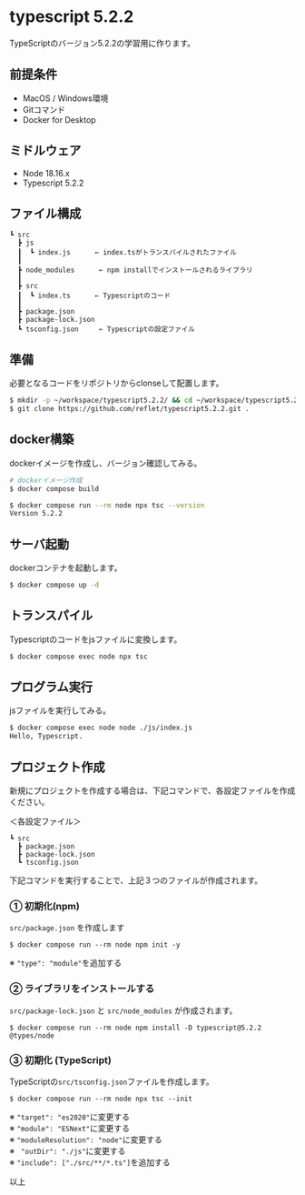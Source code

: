 # typescript 5.2.2
TypeScriptのバージョン5.2.2の学習用に作ります。

## 前提条件
- MacOS / Windows環境
- Gitコマンド
- Docker for Desktop

## ミドルウェア
- Node 18.16.x
- Typescript 5.2.2

## ファイル構成
```
┗ src
  ┣ js
  ┃  ┗ index.js      ← index.tsがトランスパイルされたファイル
  ┃
  ┣ node_modules      ← npm installでインストールされるライブラリ
  ┃
  ┣ src
  ┃  ┗ index.ts      ← Typescriptのコード
  ┃
  ┣ package.json
  ┣ package-lock.json
  ┗ tsconfig.json     ← Typescriptの設定ファイル
```
## 準備
必要となるコードをリポジトリからclonseして配置します。

```bash
$ mkdir -p ~/workspace/typescript5.2.2/ && cd ~/workspace/typescript5.2.2
$ git clone https://github.com/reflet/typescript5.2.2.git .
```

## docker構築
dockerイメージを作成し、バージョン確認してみる。

```bash
# dockerイメージ作成
$ docker compose build

$ docker compose run --rm node npx tsc --version
Version 5.2.2
```

## サーバ起動
dockerコンテナを起動します。
```bash
$ docker compose up -d
```

## トランスパイル
Typescriptのコードをjsファイルに変換します。
```bash
$ docker compose exec node npx tsc
```

## プログラム実行
jsファイルを実行してみる。
```bash
$ docker compose exec node node ./js/index.js
Hello, Typescript.
```

## プロジェクト作成
新規にプロジェクトを作成する場合は、下記コマンドで、各設定ファイルを作成ください。

＜各設定ファイル＞
```
┗ src
  ┣ package.json
  ┣ package-lock.json
  ┗ tsconfig.json
```

下記コマンドを実行することで、上記３つのファイルが作成されます。
### ① 初期化(npm)
`src/package.json` を作成します
```
$ docker compose run --rm node npm init -y
```
※ `"type": "module"`を追加する

### ② ライブラリをインストールする
`src/package-lock.json` と `src/node_modules` が作成されます。
```
$ docker compose run --rm node npm install -D typescript@5.2.2 @types/node
```

### ③ 初期化 (TypeScript)
TypeScriptの`src/tsconfig.json`ファイルを作成します。
```
$ docker compose run --rm node npx tsc --init
```
※ `"target": "es2020"`に変更する  
※ `"module": "ESNext"`に変更する  
※ `"moduleResolution": "node"`に変更する  
※ ` "outDir": "./js"`に変更する  
※ `"include": ["./src/**/*.ts"]`を追加する  

以上
